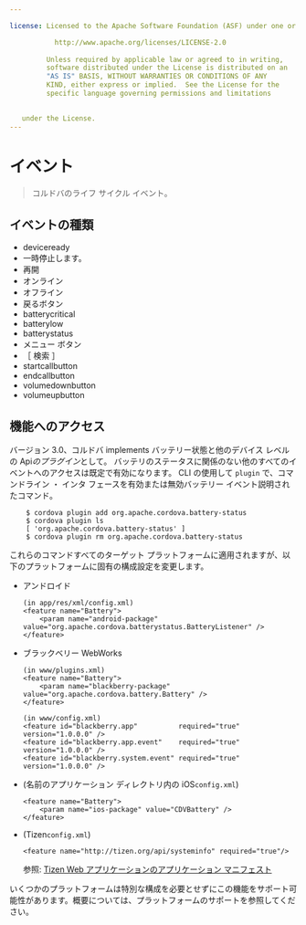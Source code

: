 ```yaml
---

license: Licensed to the Apache Software Foundation (ASF) under one or more contributor license agreements. See the NOTICE file distributed with this work for additional information regarding copyright ownership. The ASF licenses this file to you under the Apache License, Version 2.0 (the "License"); you may not use this file except in compliance with the License. You may obtain a copy of the License at

           http://www.apache.org/licenses/LICENSE-2.0
    
         Unless required by applicable law or agreed to in writing,
         software distributed under the License is distributed on an
         "AS IS" BASIS, WITHOUT WARRANTIES OR CONDITIONS OF ANY
         KIND, either express or implied.  See the License for the
         specific language governing permissions and limitations
    

   under the License.
---
```


# イベント

> コルドバのライフ サイクル イベント。

## イベントの種類

*   deviceready
*   一時停止します。
*   再開
*   オンライン
*   オフライン
*   戻るボタン
*   batterycritical
*   batterylow
*   batterystatus
*   メニュー ボタン
*   ［ 検索 ］
*   startcallbutton
*   endcallbutton
*   volumedownbutton
*   volumeupbutton

## 機能へのアクセス

バージョン 3.0、コルドバ implements バッテリー状態と他のデバイス レベルの Api*のプラグイン*として。 バッテリのステータスに関係のない他のすべてのイベントへのアクセスは既定で有効になります。 CLI の使用して `plugin` で、コマンドライン ・ インタ フェースを有効または無効バッテリー イベント説明されたコマンド。

        $ cordova plugin add org.apache.cordova.battery-status
        $ cordova plugin ls
        [ 'org.apache.cordova.battery-status' ]
        $ cordova plugin rm org.apache.cordova.battery-status
    

これらのコマンドすべてのターゲット プラットフォームに適用されますが、以下のプラットフォームに固有の構成設定を変更します。

*   アンドロイド
    
        (in app/res/xml/config.xml)
        <feature name="Battery">
            <param name="android-package" value="org.apache.cordova.batterystatus.BatteryListener" />
        </feature>
        

*   ブラックベリー WebWorks
    
        (in www/plugins.xml)
        <feature name="Battery">
            <param name="blackberry-package" value="org.apache.cordova.battery.Battery" />
        </feature>
        
        (in www/config.xml)
        <feature id="blackberry.app"          required="true" version="1.0.0.0" />
        <feature id="blackberry.app.event"    required="true" version="1.0.0.0" />
        <feature id="blackberry.system.event" required="true" version="1.0.0.0" />
        

*   (名前のアプリケーション ディレクトリ内の iOS`config.xml`)
    
        <feature name="Battery">
            <param name="ios-package" value="CDVBattery" />
        </feature>
        

*   (Tizen`config.xml`)
    
        <feature name="http://tizen.org/api/systeminfo" required="true"/>
        
    
    参照: [Tizen Web アプリケーションのアプリケーション マニフェスト][1]

 [1]: https://developer.tizen.org/help/topic/org.tizen.help.gs/Creating%20a%20Project.html?path=0_1_1_3#8814682_CreatingaProject-EditingconfigxmlFeatures

いくつかのプラットフォームは特別な構成を必要とせずにこの機能をサポート可能性があります。概要については、プラットフォームのサポートを参照してください。